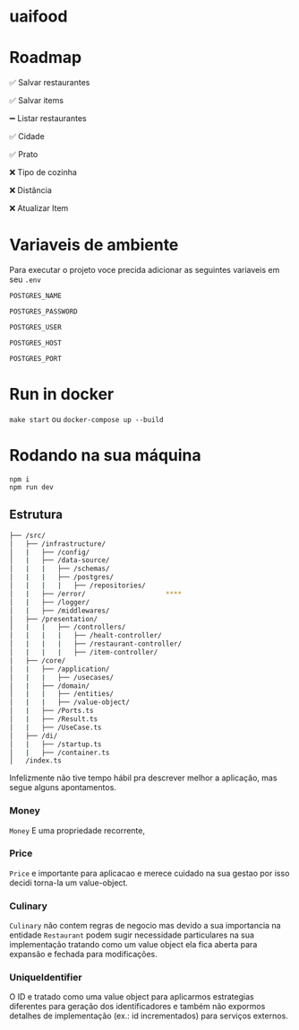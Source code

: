 # uaifood

# Roadmap
✅ Salvar restaurantes

✅ Salvar items

➖ Listar restaurantes

  ✅ Cidade

  ✅ Prato

  ❌ Tipo de cozinha

  ❌ Distância

❌ Atualizar Item


# Variaveis de ambiente

Para executar o projeto voce precida adicionar as seguintes variaveis em seu `.env`

`POSTGRES_NAME`

`POSTGRES_PASSWORD`

`POSTGRES_USER`

`POSTGRES_HOST`

`POSTGRES_PORT`

#  Run in docker

`make start` ou `docker-compose up --build`

# Rodando na sua máquina
```
npm i
npm run dev
```

## Estrutura

```bash
├── /src/                                           
│   ├── /infrastructure/ 
│   |   ├── /config/                   
│   |   ├── /data-source/                  
│   |   |   ├── /schemas/               
│   |   |   ├── /postgres/
│   |   |   |   ├── /repositories/
│   |   ├── /error/                    **** 
│   |   ├── /logger/                    
│   |   ├── /middlewares/  
│   ├── /presentation/                     
│   |   |   ├── /controllers/
│   |   |   |   ├── /healt-controller/           
│   |   |   |   ├── /restaurant-controller/                
│   |   |   |   ├── /item-controller/
│   ├── /core/
│   |   ├── /application/             
│   |   |   ├── /usecases/        
│   |   ├── /domain/             
│   |   |   ├── /entities/                
│   |   |   ├── /value-object/ 
│   |   ├── /Ports.ts 
│   |   ├── /Result.ts 
│   |   ├── /UseCase.ts 
│   ├── /di/                        
│   |   ├── /startup.ts                 
│   |   ├── /container.ts                 
│   /index.ts
```
Infelizmente não tive tempo hábil pra descrever melhor a aplicação, mas segue alguns apontamentos.

### Money
`Money` E uma propriedade recorrente, 
### Price
`Price` e importante para aplicacao e merece cuidado na sua gestao por isso decidi torna-la um value-object.

### Culinary
`Culinary` não contem regras de negocio mas devido a sua importancia na entidade `Restaurant` podem sugir necessidade particulares na sua implementação tratando como um value object ela fica aberta para expansão e fechada para modificações.  

### UniqueIdentifier

O ID e tratado como uma value object para aplicarmos estrategias diferentes para geração dos identificadores e também não expormos detalhes de implementação (ex.: id incrementados) para serviços externos.
